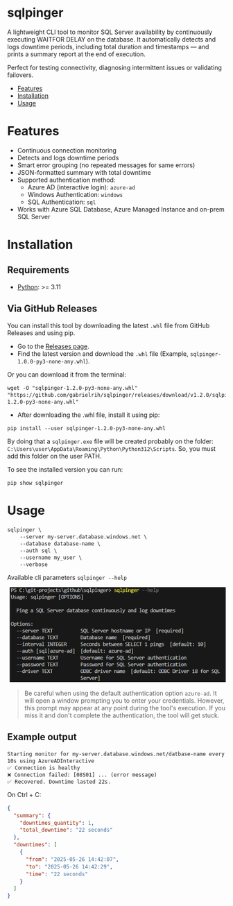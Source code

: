 # sqlpinger
A lightweight CLI tool to monitor SQL Server availability by continuously executing WAITFOR DELAY on the database. It automatically detects and logs downtime periods, including total duration and timestamps — and prints a summary report at the end of execution.

Perfect for testing connectivity, diagnosing intermittent issues or validating failovers.

- [Features](#features)
- [Installation](#installation)
- [Usage](#usage)

# Features
- Continuous connection monitoring
- Detects and logs downtime periods
- Smart error grouping (no repeated messages for same errors)
- JSON-formatted summary with total downtime
- Supported authentication method:
  - Azure AD (interactive login): `azure-ad`
  - Windows Authentication: `windows`
  - SQL Authentication: `sql`
- Works with Azure SQL Database, Azure Managed Instance and on-prem SQL Server

# Installation

## Requirements

- [Python](https://www.python.org/downloads/): >= 3.11

## Via GitHub Releases
You can install this tool by downloading the latest ```.whl``` file from GitHub Releases and using pip.

- Go to the [Releases page](https://github.com/gabrielrih/sqlpinger/releases/).
- Find the latest version and download the ```.whl``` file (Example, ```sqlpinger-1.0.0-py3-none-any.whl```).

Or you can download it from the terminal:

```
wget -O "sqlpinger-1.2.0-py3-none-any.whl" "https://github.com/gabrielrih/sqlpinger/releases/download/v1.2.0/sqlpinger-1.2.0-py3-none-any.whl"
```

- After downloading the .whl file, install it using pip:

```
pip install --user sqlpinger-1.2.0-py3-none-any.whl
```

By doing that a ```sqlpinger.exe``` file will be created probably on the folder: ```C:\Users\user\AppData\Roaming\Python\Python312\Scripts```. So, you must add this folder on the user PATH.

To see the installed version you can run:

```
pip show sqlpinger
```


# Usage
```
sqlpinger \
    --server my-server.database.windows.net \
    --database database-name \
    --auth sql \
    --username my_user \
    --verbose
```

Available cli parameters ```sqlpinger --help```

![available cli parameters](.docs/cli_parameters.png)

> Be careful when using the default authentication option `azure-ad`. It will open a window prompting you to enter your credentials. However, this prompt may appear at any point during the tool's execution. If you miss it and don't complete the authentication, the tool will get stuck.

## Example output

```
Starting monitor for my-server.database.windows.net/datbase-name every 10s using AzureADInteractive
✅ Connection is healthy
❌ Connection failed: [08S01] ... (error message)
✅ Recovered. Downtime lasted 22s.
```

On Ctrl + C:
```json
{
  "summary": {
    "downtimes_quantity": 1,
    "total_downtime": "22 seconds"
  },
  "downtimes": [
    {
      "from": "2025-05-26 14:42:07",
      "to": "2025-05-26 14:42:29",
      "time": "22 seconds"
    }
  ]
}
```
